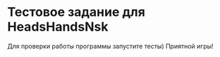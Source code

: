 # Тестовое задание для HeadsHandsNsk
Для проверки работы программы запустите тесты) 
Приятной игры! 